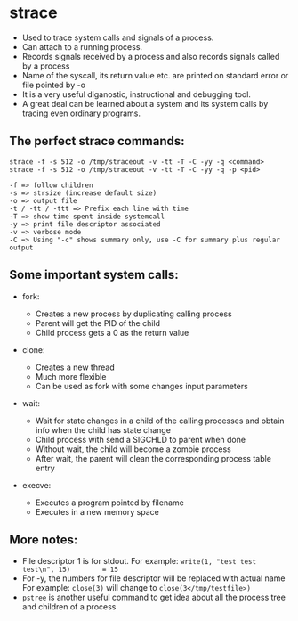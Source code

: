# strace

- Used to trace system calls and signals of a process.
- Can attach to a running process.
- Records signals received by a process and also records signals called by a process
- Name of the syscall, its return value etc. are printed on standard error or file pointed by -o
- It is a very useful diganostic, instructional and debugging tool.
- A great deal can be learned about a system and its system calls by tracing even ordinary programs.

## The perfect strace commands:

````
strace -f -s 512 -o /tmp/straceout -v -tt -T -C -yy -q <command>
strace -f -s 512 -o /tmp/straceout -v -tt -T -C -yy -q -p <pid>
````

    -f => follow children
    -s => strsize (increase default size)
    -o => output file
    -t / -tt / -ttt => Prefix each line with time
    -T => show time spent inside systemcall
    -y => print file descriptor associated
    -v => verbose mode
    -C => Using "-c" shows summary only, use -C for summary plus regular output

## Some important system calls:

- fork:
    - Creates a new process by duplicating calling process
    - Parent will get the PID of the child
    - Child process gets a 0 as the return value

- clone:
    - Creates a new thread
    - Much more flexible
    - Can be used as fork with some changes input parameters

- wait:
    - Wait for state changes in a child of the calling processes and obtain info when the child has state change
    - Child process with send a SIGCHLD to parent when done
    - Without wait, the child will become a zombie process
    - After wait, the parent will clean the corresponding process table entry

- execve:
    - Executes a program pointed by filename
    - Executes in a new memory space


## More notes:
- File descriptor 1 is for stdout. For example: `write(1, "test test test\n", 15)        = 15`
- For -y, the numbers for file descriptor will be replaced with actual name
  For example: `close(3)` will change to `close(3</tmp/testfile>)`
- `pstree` is another useful command to get idea about all the process tree and children of a process
